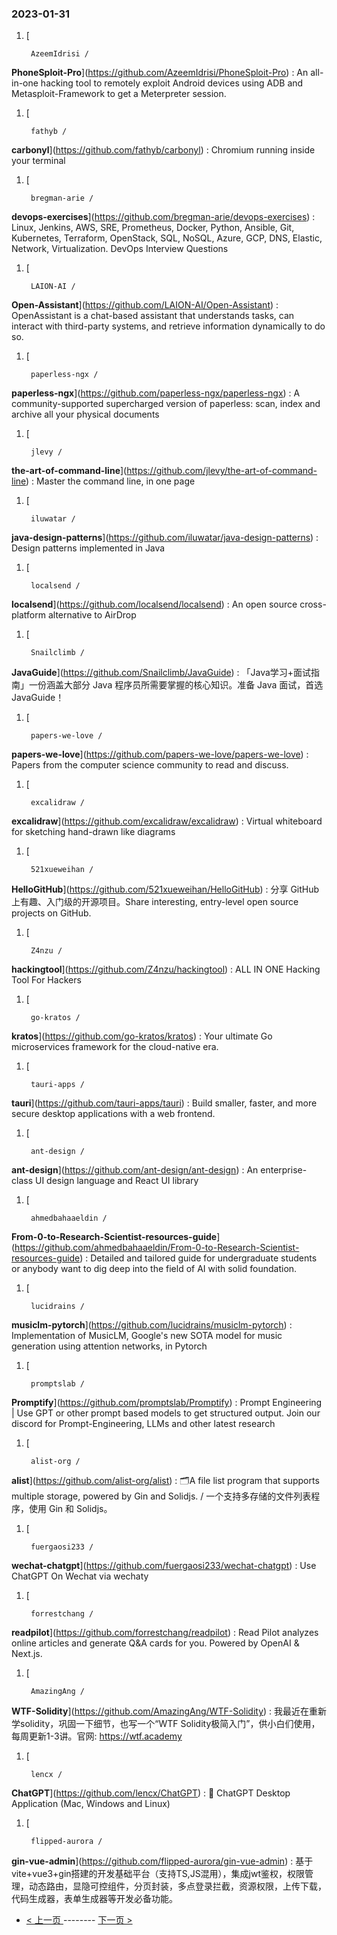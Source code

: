 ### 2023-01-31 
1. [
    

        AzeemIdrisi /
**PhoneSploit-Pro**](https://github.com/AzeemIdrisi/PhoneSploit-Pro) : An all-in-one hacking tool to remotely exploit Android devices using ADB and Metasploit-Framework to get a Meterpreter session.
1. [
    

        fathyb /
**carbonyl**](https://github.com/fathyb/carbonyl) : Chromium running inside your terminal
1. [
    

        bregman-arie /
**devops-exercises**](https://github.com/bregman-arie/devops-exercises) : Linux, Jenkins, AWS, SRE, Prometheus, Docker, Python, Ansible, Git, Kubernetes, Terraform, OpenStack, SQL, NoSQL, Azure, GCP, DNS, Elastic, Network, Virtualization. DevOps Interview Questions
1. [
    

        LAION-AI /
**Open-Assistant**](https://github.com/LAION-AI/Open-Assistant) : OpenAssistant is a chat-based assistant that understands tasks, can interact with third-party systems, and retrieve information dynamically to do so.
1. [
    

        paperless-ngx /
**paperless-ngx**](https://github.com/paperless-ngx/paperless-ngx) : A community-supported supercharged version of paperless: scan, index and archive all your physical documents
1. [
    

        jlevy /
**the-art-of-command-line**](https://github.com/jlevy/the-art-of-command-line) : Master the command line, in one page
1. [
    

        iluwatar /
**java-design-patterns**](https://github.com/iluwatar/java-design-patterns) : Design patterns implemented in Java
1. [
    

        localsend /
**localsend**](https://github.com/localsend/localsend) : An open source cross-platform alternative to AirDrop
1. [
    

        Snailclimb /
**JavaGuide**](https://github.com/Snailclimb/JavaGuide) : 「Java学习+面试指南」一份涵盖大部分 Java 程序员所需要掌握的核心知识。准备 Java 面试，首选 JavaGuide！
1. [
    

        papers-we-love /
**papers-we-love**](https://github.com/papers-we-love/papers-we-love) : Papers from the computer science community to read and discuss.
1. [
    

        excalidraw /
**excalidraw**](https://github.com/excalidraw/excalidraw) : Virtual whiteboard for sketching hand-drawn like diagrams
1. [
    

        521xueweihan /
**HelloGitHub**](https://github.com/521xueweihan/HelloGitHub) : 分享 GitHub 上有趣、入门级的开源项目。Share interesting, entry-level open source projects on GitHub.
1. [
    

        Z4nzu /
**hackingtool**](https://github.com/Z4nzu/hackingtool) : ALL IN ONE Hacking Tool For Hackers
1. [
    

        go-kratos /
**kratos**](https://github.com/go-kratos/kratos) : Your ultimate Go microservices framework for the cloud-native era.
1. [
    

        tauri-apps /
**tauri**](https://github.com/tauri-apps/tauri) : Build smaller, faster, and more secure desktop applications with a web frontend.
1. [
    

        ant-design /
**ant-design**](https://github.com/ant-design/ant-design) : An enterprise-class UI design language and React UI library
1. [
    

        ahmedbahaaeldin /
**From-0-to-Research-Scientist-resources-guide**](https://github.com/ahmedbahaaeldin/From-0-to-Research-Scientist-resources-guide) : Detailed and tailored guide for undergraduate students or anybody want to dig deep into the field of AI with solid foundation.
1. [
    

        lucidrains /
**musiclm-pytorch**](https://github.com/lucidrains/musiclm-pytorch) : Implementation of MusicLM, Google's new SOTA model for music generation using attention networks, in Pytorch
1. [
    

        promptslab /
**Promptify**](https://github.com/promptslab/Promptify) : Prompt Engineering | Use GPT or other prompt based models to get structured output. Join our discord for Prompt-Engineering, LLMs and other latest research
1. [
    

        alist-org /
**alist**](https://github.com/alist-org/alist) : 🗂️A file list program that supports multiple storage, powered by Gin and Solidjs. / 一个支持多存储的文件列表程序，使用 Gin 和 Solidjs。
1. [
    

        fuergaosi233 /
**wechat-chatgpt**](https://github.com/fuergaosi233/wechat-chatgpt) : Use ChatGPT On Wechat via wechaty
1. [
    

        forrestchang /
**readpilot**](https://github.com/forrestchang/readpilot) : Read Pilot analyzes online articles and generate Q&A cards for you. Powered by OpenAI & Next.js.
1. [
    

        AmazingAng /
**WTF-Solidity**](https://github.com/AmazingAng/WTF-Solidity) : 我最近在重新学solidity，巩固一下细节，也写一个“WTF Solidity极简入门”，供小白们使用，每周更新1-3讲。官网: https://wtf.academy
1. [
    

        lencx /
**ChatGPT**](https://github.com/lencx/ChatGPT) : 🔮 ChatGPT Desktop Application (Mac, Windows and Linux)
1. [
    

        flipped-aurora /
**gin-vue-admin**](https://github.com/flipped-aurora/gin-vue-admin) : 基于vite+vue3+gin搭建的开发基础平台（支持TS,JS混用），集成jwt鉴权，权限管理，动态路由，显隐可控组件，分页封装，多点登录拦截，资源权限，上传下载，代码生成器，表单生成器等开发必备功能。 

- [ < 上一页 ](https://github.com/able8/github-trending-daily-record/blob/master/2023-01-30.md) -------- [ 下一页 > ](https://github.com/able8/github-trending-daily-record/blob/master/2023-02-01.md)